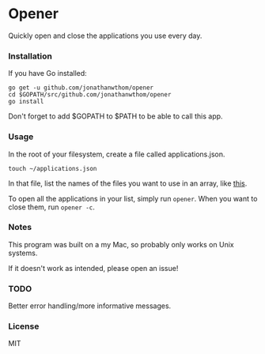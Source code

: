 # Opener

Quickly open and close the applications you use every day.

### Installation

If you have Go installed:

```
go get -u github.com/jonathanwthom/opener
cd $GOPATH/src/github.com/jonathanwthom/opener
go install
```
Don't forget to add $GOPATH to $PATH to be able to call this app.

### Usage

In the root of your filesystem, create a file called applications.json.

`touch ~/applications.json`

In that file, list the names of the files you want to use in an array, like [this](https://github.com/JonathanWThom/opener/blob/master/applications.json).

To open all the applications in your list, simply run `opener`.
When you want to close them, run `opener -c`.

### Notes

This program was built on a my Mac, so probably only works on Unix systems.

If it doesn't work as intended, please open an issue!

### TODO

Better error handling/more informative messages.

### License

MIT
